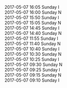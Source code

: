 2017-05-07 16:05 Sunday  I  
2017-05-07 16:00 Sunday  N  
2017-05-07 15:50 Sunday  I  
2017-05-07 15:05 Sunday  N  
2017-05-07 14:45 Sunday  I  
2017-05-07 14:40 Sunday  N  
2017-05-07 11:55 Sunday  I  
2017-05-07 11:40 Sunday  N  
2017-05-07 10:40 Sunday  I  
2017-05-07 10:30 Sunday  N  
2017-05-07 10:25 Sunday  I  
2017-05-07 09:30 Sunday  N  
2017-05-07 09:25 Sunday  I  
2017-05-07 09:15 Sunday  N  
2017-05-07 09:10 Sunday  I  
